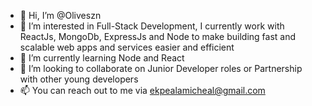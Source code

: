 - 👋 Hi, I’m @Oliveszn
- 👀 I’m interested in Full-Stack Development, I currently work with ReactJs, MongoDb, ExpressJs and Node  to make building fast and scalable web apps and services easier 
   and efficient
- 🌱 I’m currently learning Node and React
- 💞️ I’m looking to collaborate on Junior Developer roles or Partnership with other young developers
- 📫 You can reach out to me via ekpealamicheal@gmail.com

<!---
Oliveszn/Oliveszn is a ✨ special ✨ repository because its `README.md` (this file) appears on your GitHub profile.
You can click the Preview link to take a look at your changes.
--->
